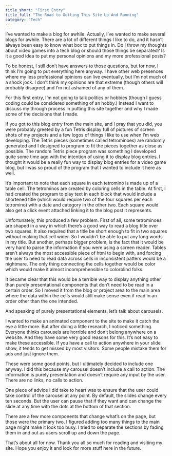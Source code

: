 ```yaml
---
title_short: "First Entry"
title_full: "The Road to Getting This Site Up And Running"
category: "Tech"
---
```


I’ve wanted to make a blog for awhile. Actually, I’ve wanted to make several blogs for awhile. There are a lot of different things I like to do, and it hasn’t always been easy to know what box to put things in. <!--more-->Do I throw my thoughts about video games into a tech blog or should those things be separated? Is it a good idea to put my personal opinions and my more professional posts?

To be honest, I still don’t have answers to those questions, but for now, I think I’m going to put everything here anyway. I have other web presences where my less professional opinions can live eventually, but I’m not much of a shock jock. I don’t think my opinions are that extreme (though others will probably disagree) and I’m not ashamed of any of them.

For this first entry, I’m not going to talk politics or hobbies (though I guess coding could be considered something of an hobby.) Instead I want to discuss my through process in putting this site together and why I made some of the decisions that I made.

If you got to this blog entry from the main site, and I pray that you did, you were probably greeted by a fun Tetris display full of pictures of screen shots of my projects and a few logos of things I like to use when I’m web developing. The Tetris pieces (sometimes called tetrominoes) are randomly generated and I designed to program to fit the pieces together as close as possible. The random Tetris piece program was something I developed quite some time ago with the intention of using it to display blog entries. I thought it would be a really fun way to display blog entries for a video game blog, but I was so proud of the program that I wanted to include it here as well.

It’s important to note that each square in each tetromino is made up of a table cell. The tetrominos are created by coloring cells in the table. At first, I had created the program to play text in each block that would include a shortened title (which would require two of the four squares per each tetromino) with a date and category in the other two. Each square would also get a click event attached linking it to the blog post it represents.

Unfortunately, this produced a few problem. First of all, some tetrominoes are shaped in a way in which there’s a good way to read a blog title over two squares. It also required that a title be short enough to fit in two squares without making that cell wider. So I wouldn’t be able to put any long words in my title. But another, perhaps bigger problem, is the fact that it would be very hard to parse the information if you were using a screen reader. Tables aren’t always the most accessible piece of html to begin with, and forcing the user to need to read data across cells in inconsistent patters would be a nightmare. The only thing connecting the cells together would be color which would make it almost incomprehensible to colorblind folks.

It became clear that this would be a terrible way to display anything other than purely presentational components that don’t need to be read in a certain order. So I moved it from the blog or project area to the main area where the data within the cells would still make sense even if read in an order other than the one intended.

And speaking of purely presentational elements, let’s talk about carousels.

I wanted to make an animated component to the site to make it catch the eye a little more. But after doing a little research, I noticed something. Everyone thinks carousels are horrible and don’t belong anywhere on a website. And they have some very good reasons for this. It’s not easy to make these accessible. If you have a call to action anywhere in your slide show, it tends to get missed by most visitors. Some people mistake them for ads and just ignore them.

These were some good points, but I ultimately decided to include one anyway. I did this because my carousel doesn’t include a call to action. The information is purely presentation and doesn’t require any input by the user. There are no links, no calls to action.

One piece of advice I did take to heart was to ensure that the user could take control of the carousel at any point. By default, the slides change every ten seconds. But the user can pause that if they want and can change the slide at any time with the dots at the bottom of that section.

There are a few more components that change what’s on the page, but those were the primary two. I figured adding too many things to the main page might make it look too busy. I tried to separate the sections by fading them in and out as users scroll up and down the page.

That’s about all for now. Thank you all so much for reading and visiting my site. Hope you enjoy it and look for more stuff here in the future.
